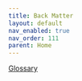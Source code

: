 ```yaml
---
title: Back Matter
layout: default
nav_enabled: true
nav_order: 111
parent: Home
---
```


[Glossary](Glossary.html) <br/><br/>
